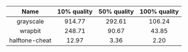 | Name | 10% quality | 50% quality | 100% quality |
|:----:|:-----------:|:-----------:|:------------:|
| grayscale | 914.77 | 292.61 | 106.24 |
| wrapbit | 248.71 | 90.67 | 43.85 |
| halftone-cheat | 12.97 | 3.36 | 2.20 |
